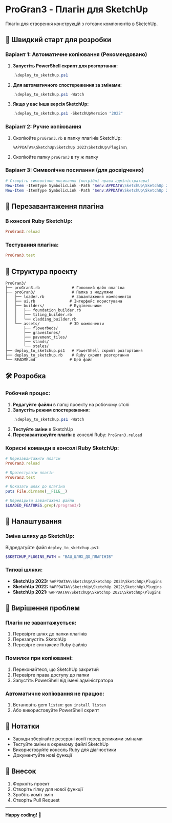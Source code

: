 # ProGran3 - Плагін для SketchUp

Плагін для створення конструкцій з готових компонентів в SketchUp.

## 🚀 Швидкий старт для розробки

### Варіант 1: Автоматичне копіювання (Рекомендовано)

1. **Запустіть PowerShell скрипт для розгортання:**
   ```powershell
   .\deploy_to_sketchup.ps1
   ```

2. **Для автоматичного спостереження за змінами:**
   ```powershell
   .\deploy_to_sketchup.ps1 -Watch
   ```

3. **Якщо у вас інша версія SketchUp:**
   ```powershell
   .\deploy_to_sketchup.ps1 -SketchUpVersion "2022"
   ```

### Варіант 2: Ручне копіювання

1. Скопіюйте `proGran3.rb` в папку плагінів SketchUp:
   ```
   %APPDATA%\SketchUp\SketchUp 2023\SketchUp\Plugins\
   ```

2. Скопіюйте папку `proGran3` в ту ж папку

### Варіант 3: Символічне посилання (для досвідчених)

```powershell
# Створіть символічне посилання (потрібні права адміністратора)
New-Item -ItemType SymbolicLink -Path "$env:APPDATA\SketchUp\SketchUp 2023\SketchUp\Plugins\proGran3.rb" -Target "$PWD\proGran3.rb"
New-Item -ItemType SymbolicLink -Path "$env:APPDATA\SketchUp\SketchUp 2023\SketchUp\Plugins\proGran3" -Target "$PWD\proGran3"
```

## 🔄 Перезавантаження плагіна

### В консолі Ruby SketchUp:
```ruby
ProGran3.reload
```

### Тестування плагіна:
```ruby
ProGran3.test
```

## 📁 Структура проекту

```
ProGran3/
├── proGran3.rb              # Головний файл плагіна
├── proGran3/                # Папка з модулями
│   ├── loader.rb            # Завантаження компонентів
│   ├── ui.rb               # Інтерфейс користувача
│   ├── builders/           # Будівельники
│   │   ├── foundation_builder.rb
│   │   ├── tiling_builder.rb
│   │   └── cladding_builder.rb
│   └── assets/             # 3D компоненти
│       ├── flowerbeds/
│       ├── gravestones/
│       ├── pavement_tiles/
│       ├── stands/
│       └── steles/
├── deploy_to_sketchup.ps1   # PowerShell скрипт розгортання
├── deploy_to_sketchup.rb    # Ruby скрипт розгортання
└── README.md               # Цей файл
```

## 🛠️ Розробка

### Робочий процес:

1. **Редагуйте файли** в папці проекту на робочому столі
2. **Запустіть режим спостереження:**
   ```powershell
   .\deploy_to_sketchup.ps1 -Watch
   ```
3. **Тестуйте зміни** в SketchUp
4. **Перезавантажуйте плагін** в консолі Ruby: `ProGran3.reload`

### Корисні команди в консолі Ruby SketchUp:

```ruby
# Перезавантажити плагін
ProGran3.reload

# Протестувати плагін
ProGran3.test

# Показати шлях до плагіна
puts File.dirname(__FILE__)

# Перевірити завантажені файли
$LOADED_FEATURES.grep(/progran3/)
```

## 🔧 Налаштування

### Зміна шляху до SketchUp:

Відредагуйте файл `deploy_to_sketchup.ps1`:
```powershell
$SKETCHUP_PLUGINS_PATH = "ВАШ_ШЛЯХ_ДО_ПЛАГІНІВ"
```

### Типові шляхи:
- **SketchUp 2023:** `%APPDATA%\SketchUp\SketchUp 2023\SketchUp\Plugins`
- **SketchUp 2022:** `%APPDATA%\SketchUp\SketchUp 2022\SketchUp\Plugins`
- **SketchUp 2021:** `%APPDATA%\SketchUp\SketchUp 2021\SketchUp\Plugins`

## 🐛 Вирішення проблем

### Плагін не завантажується:
1. Перевірте шлях до папки плагінів
2. Перезапустіть SketchUp
3. Перевірте синтаксис Ruby файлів

### Помилки при копіюванні:
1. Переконайтеся, що SketchUp закритий
2. Перевірте права доступу до папки
3. Запустіть PowerShell від імені адміністратора

### Автоматичне копіювання не працює:
1. Встановіть gem `listen`: `gem install listen`
2. Або використовуйте PowerShell скрипт

## 📝 Нотатки

- Завжди зберігайте резервні копії перед великими змінами
- Тестуйте зміни в окремому файлі SketchUp
- Використовуйте консоль Ruby для діагностики
- Документуйте нові функції

## 🤝 Внесок

1. Форкніть проект
2. Створіть гілку для нової функції
3. Зробіть коміт змін
4. Створіть Pull Request

---

**Happy coding! 🎉**
